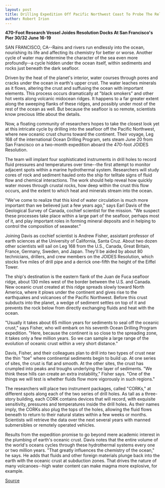```yaml
---
layout: post
title: Drilling Expedition Off Pacific Northwest Coast To Probe The Relentless Flow Of Fluids Beneath The Seafloor
author: Robert Irion
---
```


**470-Foot Research Vessel Joides Resolution Docks At San Francisco's Pier 30/32 June 16-19**

SAN FRANCISCO, CA--Rains and rivers run endlessly into the ocean,  nourishing its life and affecting its chemistry for better or worse.  Another cycle of water may determine the character of the sea even  more profoundly--a cycle hidden under the ocean itself, within  sediments and rocks just beneath the dark seafloor.

Driven by the heat of the planet's interior, water courses  through pores and cracks under the ocean in earth's upper crust. The  water leaches minerals as it flows, altering the crust and suffusing  the ocean with important elements. This process occurs  dramatically at "black smokers" and other hot vents along volcanic  midocean ridges. It happens to a far greater extent along the  sweeping flanks of these ridges, and possibly under most of the rest  of the ocean as well. But because the seafloor is so remote,  scientists know precious little about the details.

Now, a floating community of researchers hopes to take the  closest look yet at this intricate cycle by drilling into the seafloor  off the Pacific Northwest, where new oceanic crust churns toward  the continent. Their voyage, Leg 168 of the international Ocean  Drilling Program, sets steam June 20 from San Francisco on a two-month expedition aboard the 470-foot JOIDES Resolution.

The team will implant four sophisticated instruments in drill  holes to record fluid pressures and temperatures over time--the  first attempt to monitor adjacent spots within a marine  hydrothermal system. Researchers will study cores of rock and  sediment hauled onto the ship for telltale signs of fluid flow and  chemical interactions. The work should help reveal how quickly  water moves through crustal rocks, how deep within the crust this  flow occurs, and the extent to which heat and minerals stream into  the ocean.

"We've come to realize that this kind of water circulation is  much more important than we believed just a few years ago," says  Earl Davis of the Geological Survey of Canada, cochief scientist for  the mission. "We suspect these processes take place within a large  part of the seafloor, perhaps most of it, and play important roles in  forming mineral deposits and in helping to control the composition  of seawater."

Joining Davis as cochief scientist is Andrew Fisher, assistant  professor of earth sciences at the University of California, Santa  Cruz. About two dozen other scientists will sail on Leg 168 from the  U.S., Canada, Great Britain, France, Germany, Sweden, and Japan.  They'll be aided by about 80 technicians, drillers, and crew members  on the JOIDES Resolution, which stocks five miles of drill pipe and a  derrick one-fifth the height of the Eiffel Tower.

The ship's destination is the eastern flank of the Juan de Fuca  seafloor ridge, about 130 miles west of the border between the U.S.  and Canada. New oceanic crust created at this ridge spreads slowly  toward North America, where it plows under the continent and gives  rise to the earthquakes and volcanoes of the Pacific Northwest.  Before this crust subducts into the planet, a wedge of sediment  settles on top of it and prevents the rock below from directly  exchanging fluids and heat with the ocean.

"Usually it takes about 65 million years for sediments to seal  off the oceanic crust," says Fisher, who will embark on his seventh  Ocean Drilling Program expedition. "Here, because the continent is so  close to the spreading zone, it takes only a few million years. So we  can sample a large range of the evolution of oceanic crust within a  very short distance."

Davis, Fisher, and their colleagues plan to drill into two types  of crust near the thin "toe" where continental sediments begin to  build up. At one series of sites, the crust is flat and smooth. At the  other sites, the crust has crumpled into peaks and troughs  underlying the layer of sediments. "We think these hills can create  an extra instability," Fisher says. "One of the things we will test is  whether fluids flow more vigorously in such regions."

The researchers will place two instrument packages, called  "CORKs," at different spots along each of the two series of drill  holes. As tall as a three-story building, each CORK contains devices  that will record, with exquisite sensitivity, pressures and  temperatures inside the drill holes. As their names imply, the CORKs  also plug the tops of the holes, allowing the fluid flows beneath to  return to their natural states within a few weeks or months.  Scientists will retrieve the data over the next several years with  manned submersibles or remotely operated vehicles.

Results from the expedition promise to go beyond mere  academic interest in the plumbing of earth's oceanic crust. Davis  notes that the entire volume of the world's oceans cycles through  these hydrothermal systems every one or two million years. "That  greatly influences the chemistry of the ocean," he says. He adds that  fluids and other foreign materials plunge back into the earth with  the oceanic crust at subduction zones. That drives the nature of  many volcanoes--high water content can make magma more  explosive, for example.

[Source](http://www1.ucsc.edu/news_events/press_releases/archive/95-96/06-96/061296-Ocean_Drilling_Prog.html "Permalink to 061296-Ocean_Drilling_Prog")
